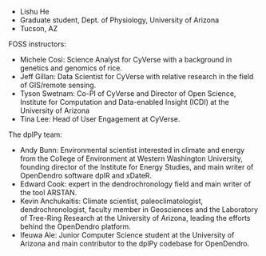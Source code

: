 - Lishu He
- Graduate student, Dept. of Physiology, University of Arizona
- Tucson, AZ


FOSS instructors:

- Michele Cosi: Science Analyst for CyVerse with a background in genetics and genomics of rice.
- Jeff Gillan: Data Scientist for CyVerse with relative research in the field of GIS/remote sensing.
- Tyson Swetnam: Co-PI of CyVerse and Director of Open Science, Institute for Computation and Data-enabled Insight (ICDI) at the University of Arizona
- Tina Lee: Head of User Engagement at CyVerse.


The dplPy team:

- Andy Bunn: Environmental scientist interested in climate and energy from the College of Environment at Western Washington University, founding director of the Institute for Energy Studies, and main writer of OpenDendro software dplR and xDateR.
- Edward Cook: expert in the dendrochronology field and main writer of the tool ARSTAN.
- Kevin Anchukaitis: Climate scientist, paleoclimatologist, dendrochronologist, faculty member in Geosciences and the Laboratory of Tree-Ring Research at the University of Arizona, leading the efforts behind the OpenDendro platform.
- Ifeuwa Ale: Junior Computer Science student at the University of Arizona and main contributor to the dplPy codebase for OpenDendro.
